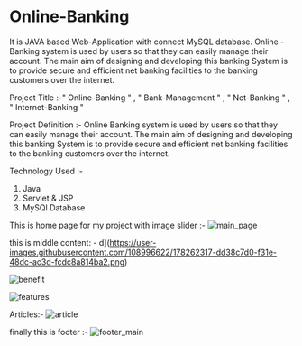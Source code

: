 # Online-Banking
It is JAVA based Web-Application with connect MySQL database. Online - Banking system is used by users so that they can easily manage their account. The main aim of designing and developing this banking System is to provide secure and efficient net banking facilities to the banking customers over the internet.


Project Title :-" Online-Banking " , " Bank-Management " , " Net-Banking " , " Internet-Banking "


Project Definition :- Online Banking system is used by users so that they can easily manage their account. The main aim of designing and developing this banking System is to provide secure and efficient net banking facilities to the banking customers over the internet.


Technology Used :-

1. Java
2. Servlet & JSP
3. MySQl Database


This is home page for my project with image slider :- 
![main_page](https://user-images.githubusercontent.com/108996622/178261101-c3c7a8ce-a2bd-41f9-816d-beca2ab9eb67.png)

this is middle content: - 
d](https://user-images.githubusercontent.com/108996622/178262317-dd38c7d0-f31e-48dc-ac3d-fcdc8a814ba2.png)

![benefit](https://user-images.githubusercontent.com/108996622/178262759-2201cc70-6a99-4974-9cb9-111205a44725.png)

![features](https://user-images.githubusercontent.com/108996622/178261944-a5b11075-44e8-46e7-92e1-a5b96160a035.png)

Articles:-
![article](https://user-images.githubusercontent.com/108996622/178262857-5934f899-f07b-4890-894e-9c33f6619164.png)

finally this is footer :- 
![footer_main](https://user-images.githubusercontent.com/108996622/178262883-d863bdbf-bdc4-450d-bbd3-f38feb30c5cb.png)


